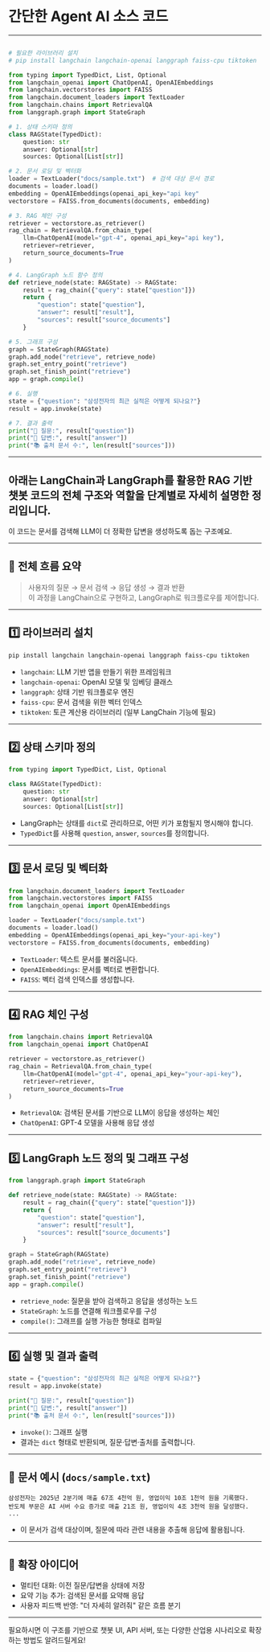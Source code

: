 # 간단한 Agent AI 소스 코드

--- 

```python

# 필요한 라이브러리 설치
# pip install langchain langchain-openai langgraph faiss-cpu tiktoken

from typing import TypedDict, List, Optional
from langchain_openai import ChatOpenAI, OpenAIEmbeddings
from langchain.vectorstores import FAISS
from langchain.document_loaders import TextLoader
from langchain.chains import RetrievalQA
from langgraph.graph import StateGraph

# 1. 상태 스키마 정의
class RAGState(TypedDict):
    question: str
    answer: Optional[str]
    sources: Optional[List[str]]

# 2. 문서 로딩 및 벡터화
loader = TextLoader("docs/sample.txt")  # 검색 대상 문서 경로
documents = loader.load()
embedding = OpenAIEmbeddings(openai_api_key="api key"
vectorstore = FAISS.from_documents(documents, embedding)

# 3. RAG 체인 구성
retriever = vectorstore.as_retriever()
rag_chain = RetrievalQA.from_chain_type(
    llm=ChatOpenAI(model="gpt-4", openai_api_key="api key"),
    retriever=retriever,
    return_source_documents=True
)

# 4. LangGraph 노드 함수 정의
def retrieve_node(state: RAGState) -> RAGState:
    result = rag_chain({"query": state["question"]})
    return {
        "question": state["question"],
        "answer": result["result"],
        "sources": result["source_documents"]
    }

# 5. 그래프 구성
graph = StateGraph(RAGState)
graph.add_node("retrieve", retrieve_node)
graph.set_entry_point("retrieve")
graph.set_finish_point("retrieve")
app = graph.compile()

# 6. 실행
state = {"question": "삼성전자의 최근 실적은 어떻게 되나요?"}
result = app.invoke(state)

# 7. 결과 출력
print("💬 질문:", result["question"])
print("📌 답변:", result["answer"])
print("📚 출처 문서 수:", len(result["sources"]))

```
---  


## 아래는 LangChain과 LangGraph를 활용한 RAG 기반 챗봇 코드의 **전체 구조와 역할**을 단계별로 자세히 설명한 정리입니다.   
이 코드는 문서를 검색해 LLM이 더 정확한 답변을 생성하도록 돕는 구조예요.

---

## 🧠 전체 흐름 요약

> 사용자의 질문 → 문서 검색 → 응답 생성 → 결과 반환  
> 이 과정을 LangChain으로 구현하고, LangGraph로 워크플로우를 제어합니다.

---

## 1️⃣ 라이브러리 설치

```bash
pip install langchain langchain-openai langgraph faiss-cpu tiktoken
```

- `langchain`: LLM 기반 앱을 만들기 위한 프레임워크
- `langchain-openai`: OpenAI 모델 및 임베딩 클래스
- `langgraph`: 상태 기반 워크플로우 엔진
- `faiss-cpu`: 문서 검색을 위한 벡터 인덱스
- `tiktoken`: 토큰 계산용 라이브러리 (일부 LangChain 기능에 필요)

---

## 2️⃣ 상태 스키마 정의

```python
from typing import TypedDict, List, Optional

class RAGState(TypedDict):
    question: str
    answer: Optional[str]
    sources: Optional[List[str]]
```

- LangGraph는 상태를 `dict`로 관리하므로, 어떤 키가 포함될지 명시해야 합니다.
- `TypedDict`를 사용해 `question`, `answer`, `sources`를 정의합니다.

---

## 3️⃣ 문서 로딩 및 벡터화

```python
from langchain.document_loaders import TextLoader
from langchain.vectorstores import FAISS
from langchain_openai import OpenAIEmbeddings

loader = TextLoader("docs/sample.txt")
documents = loader.load()
embedding = OpenAIEmbeddings(openai_api_key="your-api-key")
vectorstore = FAISS.from_documents(documents, embedding)
```

- `TextLoader`: 텍스트 문서를 불러옵니다.
- `OpenAIEmbeddings`: 문서를 벡터로 변환합니다.
- `FAISS`: 벡터 검색 인덱스를 생성합니다.

---

## 4️⃣ RAG 체인 구성

```python
from langchain.chains import RetrievalQA
from langchain_openai import ChatOpenAI

retriever = vectorstore.as_retriever()
rag_chain = RetrievalQA.from_chain_type(
    llm=ChatOpenAI(model="gpt-4", openai_api_key="your-api-key"),
    retriever=retriever,
    return_source_documents=True
)
```

- `RetrievalQA`: 검색된 문서를 기반으로 LLM이 응답을 생성하는 체인
- `ChatOpenAI`: GPT-4 모델을 사용해 응답 생성

---

## 5️⃣ LangGraph 노드 정의 및 그래프 구성

```python
from langgraph.graph import StateGraph

def retrieve_node(state: RAGState) -> RAGState:
    result = rag_chain({"query": state["question"]})
    return {
        "question": state["question"],
        "answer": result["result"],
        "sources": result["source_documents"]
    }

graph = StateGraph(RAGState)
graph.add_node("retrieve", retrieve_node)
graph.set_entry_point("retrieve")
graph.set_finish_point("retrieve")
app = graph.compile()
```

- `retrieve_node`: 질문을 받아 검색하고 응답을 생성하는 노드
- `StateGraph`: 노드를 연결해 워크플로우를 구성
- `compile()`: 그래프를 실행 가능한 형태로 컴파일

---

## 6️⃣ 실행 및 결과 출력

```python
state = {"question": "삼성전자의 최근 실적은 어떻게 되나요?"}
result = app.invoke(state)

print("💬 질문:", result["question"])
print("📌 답변:", result["answer"])
print("📚 출처 문서 수:", len(result["sources"]))
```

- `invoke()`: 그래프 실행
- 결과는 `dict` 형태로 반환되며, 질문·답변·출처를 출력합니다.

---

## 📁 문서 예시 (`docs/sample.txt`)

```text
삼성전자는 2025년 2분기에 매출 67조 4천억 원, 영업이익 10조 1천억 원을 기록했다.
반도체 부문은 AI 서버 수요 증가로 매출 21조 원, 영업이익 4조 3천억 원을 달성했다.
...
```

- 이 문서가 검색 대상이며, 질문에 따라 관련 내용을 추출해 응답에 활용됩니다.

---

## 🔄 확장 아이디어
- 멀티턴 대화: 이전 질문/답변을 상태에 저장
- 요약 기능 추가: 검색된 문서를 요약해 응답
- 사용자 피드백 반영: "더 자세히 알려줘" 같은 흐름 분기

---

필요하시면 이 구조를 기반으로 챗봇 UI, API 서버, 또는 다양한 산업용 시나리오로 확장하는 방법도 알려드릴게요!
